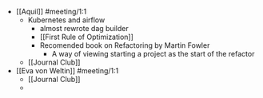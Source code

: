- [[Aquil]] #meeting/1:1
	- Kubernetes and airflow
		- almost rewrote dag builder
		- [[First Rule of Optimization]]
		- Recomended book on Refactoring by Martin Fowler
			- A way of viewing starting a project as the start of the refactor
	- [[Journal Club]]
- [[Eva von Weltin]] #meeting/1:1
	- [[Journal Club]]
	-